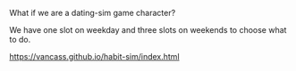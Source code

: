 What if we are a dating-sim game character?

We have one slot on weekday and three slots on weekends to choose what to do.

https://vancass.github.io/habit-sim/index.html